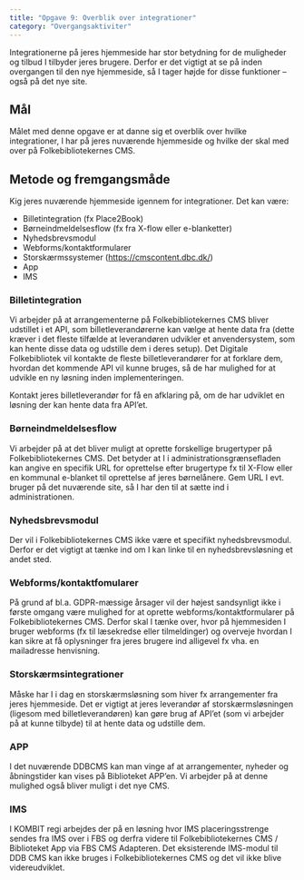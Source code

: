 ```yaml
---
title: "Opgave 9: Overblik over integrationer"
category: "Overgangsaktiviter"
---
```

 	
Integrationerne på jeres hjemmeside har stor betydning for de muligheder og tilbud I tilbyder jeres brugere. Derfor er det vigtigt at se på inden overgangen til den nye hjemmeside, så I tager højde for disse funktioner – også på det nye site.

## Mål
Målet med denne opgave er at danne sig et overblik over hvilke integrationer, I har på jeres nuværende hjemmeside og hvilke der skal med over på Folkebibliotekernes CMS.

## Metode og fremgangsmåde
Kig jeres nuværende hjemmeside igennem for integrationer. Det kan være:

- Billetintegration (fx Place2Book)
- Børneindmeldelsesflow (fx fra X-flow eller e-blanketter)
- Nyhedsbrevsmodul
- Webforms/kontaktformularer
- Storskærmssystemer (https://cmscontent.dbc.dk/)
- App
- IMS
 

### Billetintegration
Vi arbejder på at arrangementerne på Folkebibliotekernes CMS bliver udstillet i et API, som billetleverandørerne kan vælge at hente data fra (dette kræver i det fleste tilfælde at leverandøren udvikler et anvendersystem, som kan hente disse data og udstille dem i deres setup). Det Digitale Folkebibliotek vil kontakte de fleste billetleverandører for at forklare dem, hvordan det kommende API vil kunne bruges, så de har mulighed for at udvikle en ny løsning inden implementeringen.

Kontakt jeres billetleverandør for få en afklaring på, om de har udviklet en løsning der kan hente data fra API’et.

### Børneindmeldelsesflow
Vi arbejder på at det bliver muligt at oprette forskellige brugertyper på Folkebibliotekernes CMS. Det betyder at I i administrationsgrænsefladen kan angive en specifik URL for oprettelse efter brugertype fx til X-Flow eller en kommunal e-blanket til oprettelse af jeres børnelånere. Gem URL I evt. bruger på det nuværende site, så I har den til at sætte ind i administrationen.

### Nyhedsbrevsmodul

Der vil i Folkebibliotekernes CMS ikke være et specifikt nyhedsbrevsmodul. Derfor er det vigtigt at tænke ind om I kan linke til en nyhedsbrevsløsning et andet sted.

### Webforms/kontaktfomularer
På grund af bl.a. GDPR-mæssige årsager vil der højest sandsynligt ikke i første omgang være mulighed for at oprette webforms/kontaktformularer på Folkebibliotekernes CMS. Derfor skal I tænke over, hvor på hjemmesiden I bruger webforms (fx til læsekredse eller tilmeldinger) og overveje hvordan I kan sikre at få oplysninger fra jeres brugere ind alligevel fx vha. en mailadresse henvisning.

### Storskærmsintegrationer
Måske har I i dag en storskærmsløsning som hiver fx arrangementer fra jeres hjemmeside. Det er vigtigt at jeres leverandør af storskærmsløsningen (ligesom med billetleverandøren) kan gøre brug af API’et (som vi arbejder på at kunne tilbyde) til at hente data og udstille dem.

### APP
I det nuværende DDBCMS kan man vinge af at arrangementer, nyheder og åbningstider kan vises på Biblioteket APP’en. Vi arbejder på at denne mulighed også bliver muligt i det nye CMS.

### IMS
I KOMBIT regi arbejdes der på en løsning hvor IMS placeringsstrenge sendes fra IMS over i FBS og derfra videre til Folkebibliotekernes CMS / Biblioteket App via FBS CMS Adapteren. Det eksisterende IMS-modul til DDB CMS kan ikke bruges i Folkebibliotekernes CMS og det vil ikke blive videreudviklet.